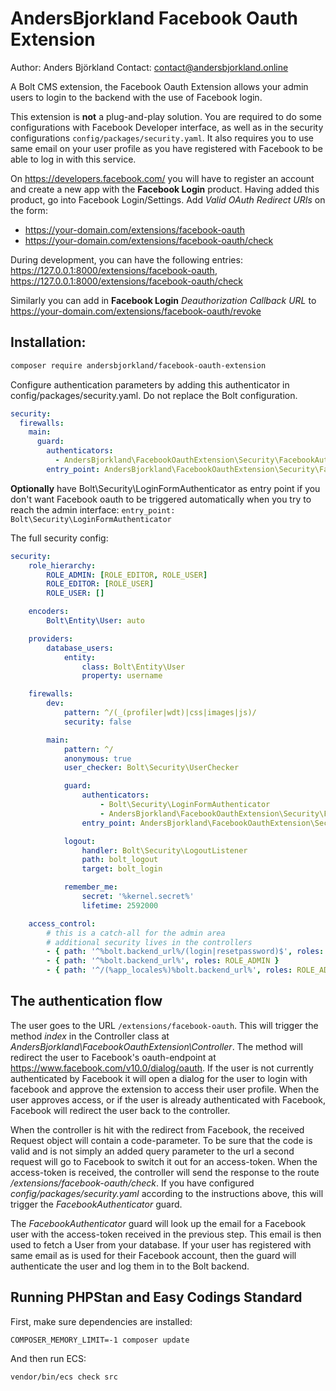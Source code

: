 # AndersBjorkland Facebook Oauth Extension

Author: Anders Björkland
Contact: contact@andersbjorkland.online

A Bolt CMS extension, the Facebook Oauth Extension allows your admin users to login to the backend with the use of 
Facebook login.

This extension is **not** a plug-and-play solution. You are required to do some configurations with Facebook Developer 
interface, as well as in the security configurations ```config/packages/security.yaml```. It 
also requires you to use same email on your user profile as you have registered with Facebook to be able to log in with 
this service.

On https://developers.facebook.com/ you will have to register an account and create a new app with the **Facebook Login** 
product. Having added this product, go into Facebook Login/Settings. Add *Valid OAuth Redirect URIs* on the form:  
* https://your-domain.com/extensions/facebook-oauth
* https://your-domain.com/extensions/facebook-oauth/check

During development, you can have the following entries: https://127.0.0.1:8000/extensions/facebook-oauth, 
https://127.0.0.1:8000/extensions/facebook-oauth/check

Similarly you can add in **Facebook Login** *Deauthorization Callback URL* to https://your-domain.com/extensions/facebook-oauth/revoke 

## Installation:

```bash
composer require andersbjorkland/facebook-oauth-extension
```

Configure authentication parameters by adding this authenticator in config/packages/security.yaml.
Do not replace the Bolt configuration.
```yaml
security:
  firewalls:
    main:
      guard:
        authenticators:
          - AndersBjorkland\FacebookOauthExtension\Security\FacebookAuthenticator
        entry_point: AndersBjorkland\FacebookOauthExtension\Security\FacebookAuthenticator
```

**Optionally** have Bolt\Security\LoginFormAuthenticator as entry point if you don't want Facebook oauth to be triggered 
automatically when you try to reach the admin interface: ``entry_point: Bolt\Security\LoginFormAuthenticator``

The full security config:
```yaml
security:
    role_hierarchy:
        ROLE_ADMIN: [ROLE_EDITOR, ROLE_USER]
        ROLE_EDITOR: [ROLE_USER]
        ROLE_USER: []

    encoders:
        Bolt\Entity\User: auto

    providers:
        database_users:
            entity:
                class: Bolt\Entity\User
                property: username

    firewalls:
        dev:
            pattern: ^/(_(profiler|wdt)|css|images|js)/
            security: false

        main:
            pattern: ^/
            anonymous: true
            user_checker: Bolt\Security\UserChecker

            guard:
                authenticators:
                    - Bolt\Security\LoginFormAuthenticator
                    - AndersBjorkland\FacebookOauthExtension\Security\FacebookAuthenticator
                entry_point: AndersBjorkland\FacebookOauthExtension\Security\FacebookAuthenticator

            logout:
                handler: Bolt\Security\LogoutListener
                path: bolt_logout
                target: bolt_login

            remember_me:
                secret: '%kernel.secret%'
                lifetime: 2592000

    access_control:
        # this is a catch-all for the admin area
        # additional security lives in the controllers
        - { path: '^%bolt.backend_url%/(login|resetpassword)$', roles: IS_AUTHENTICATED_ANONYMOUSLY }
        - { path: '^%bolt.backend_url%', roles: ROLE_ADMIN }
        - { path: '^/(%app_locales%)%bolt.backend_url%', roles: ROLE_ADMIN }
```


## The authentication flow  
The user goes to the URL ``/extensions/facebook-oauth``. This will trigger 
the method *index* in the Controller class at *AndersBjorkland\FacebookOauthExtension\Controller*.  The method will 
redirect the user to Facebook's oauth-endpoint at https://www.facebook.com/v10.0/dialog/oauth. If the user is not 
currently authenticated by Facebook it will open a dialog for the user to login with facebook and approve the extension 
to access their user profile. When the user approves access, or if the user is already authenticated with Facebook, 
Facebook will redirect the user back to the controller.
  
When the controller is hit with the redirect from Facebook, the received Request object will contain a code-parameter. 
To be sure that the code is valid and is not simply an added query parameter to the url a second request will go to 
Facebook to switch it out for an access-token. When the access-token is received, the controller will send the response 
to the route */extensions/facebook-oauth/check*. If you have configured *config/packages/security.yaml* according to the 
instructions above, this will trigger the *FacebookAuthenticator* guard.  
  
The *FacebookAuthenticator* guard will look up the email for a Facebook user with the access-token received 
in the previous step. This email is then used to fetch a User from your database. If your user has registered with same 
email as is used for their Facebook account, then the guard will authenticate the user and log them in to the Bolt 
backend.



## Running PHPStan and Easy Codings Standard

First, make sure dependencies are installed:

```
COMPOSER_MEMORY_LIMIT=-1 composer update
```

And then run ECS:

```
vendor/bin/ecs check src
```
